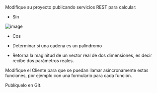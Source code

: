 Modifique su proyecto publicando servicios REST para calcular:

- Sin

![image](https://github.com/danielsperezb/BonoParcialArep/assets/101849347/b176e4a3-6a64-4af9-be35-f6b10a2d1577)


- Cos

- Determinar si una cadena es un palíndromo

- Retorna la maginitud de un vector real de dos dimensiones, es decir recibe dos parámetros reales.

Modifique el Cliente para que se puedan llamar asíncronamente estas funciones, por ejemplo con una formulario para cada función.

Publíquelo en GIt.
